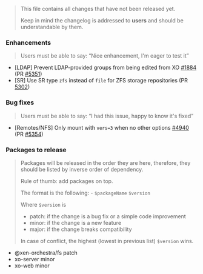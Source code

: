 > This file contains all changes that have not been released yet.
>
> Keep in mind the changelog is addressed to **users** and should be
> understandable by them.

### Enhancements

> Users must be able to say: “Nice enhancement, I'm eager to test it”

- [LDAP] Prevent LDAP-provided groups from being edited from XO [#1884](https://github.com/vatesfr/xen-orchestra/issues/1884) (PR [#5351](https://github.com/vatesfr/xen-orchestra/pull/5351))
- [SR] Use SR type `zfs` instead of `file` for ZFS storage repositories (PR [5302](https://github.com/vatesfr/xen-orchestra/pull/5330))

### Bug fixes

> Users must be able to say: “I had this issue, happy to know it's fixed”

- [Remotes/NFS] Only mount with `vers=3` when no other options [#4940](https://github.com/vatesfr/xen-orchestra/issues/4940) (PR [#5354](https://github.com/vatesfr/xen-orchestra/pull/5354))

### Packages to release

> Packages will be released in the order they are here, therefore, they should
> be listed by inverse order of dependency.
>
> Rule of thumb: add packages on top.
>
> The format is the following: - `$packageName` `$version`
>
> Where `$version` is
>
> - patch: if the change is a bug fix or a simple code improvement
> - minor: if the change is a new feature
> - major: if the change breaks compatibility
>
> In case of conflict, the highest (lowest in previous list) `$version` wins.

- @xen-orchestra/fs patch
- xo-server minor
- xo-web minor
